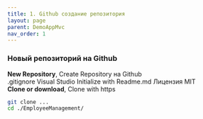 ```yaml
---
title: 1. Github создание репозитория
layout: page
parent: DemoAppMvc
nav_order: 1
---
```

### Новый репозиторий на Github  
**New Repository**, Create Repository на Github  
.gitignore Visual Studio
Initialize with Readme.md
Лицензия MIT  
**Clone or download**, Clone with https  
```bash
git clone ...
cd ./EmployeeManagement/
```